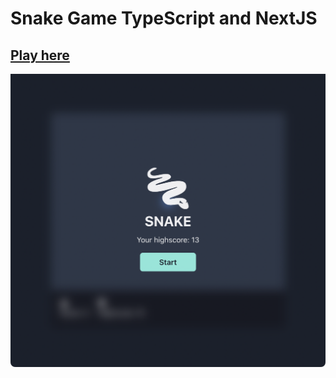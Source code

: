 # Snake Game TypeScript and NextJS

## [Play here](https://snake-next.vercel.app)

![preview](./public/preview.png)

